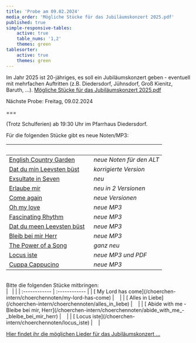 ```yaml
---
title: 'Probe am 09.02.2024'
media_order: 'Mögliche Stücke für das Jubiläumskonzert 2025.pdf'
published: true
simple-responsive-tables:
    active: true
    table_nums: '1,2'
    themes: green
tablesorter:
    active: true
    themes: green
---
```


Im Jahr 2025 ist 20-jähriges, es soll ein Jubiläumskonzert geben - eventuell mit mehrfachen Auftritten (z.B. Diedersdorf, Jühnsdorf, Groß Kienitz, Baruth, ...).
[Mögliche Stücke für das Jubiläumskonzert 2025.pdf](Mo%CC%88gliche%20Stu%CC%88cke%20fu%CC%88r%20das%20Jubila%CC%88umskonzert%202025.pdf)

Nächste Probe: Freitag, 09.02.2024

===

(Trotz Schulferien) ab 19:30 Uhr im Pfarrhaus Diedersdorf.
<br/>

Für die folgenden Stücke gibt es neue Noten/MP3:
<br/>

| &nbsp; |   | 
| :------------ | :------------ | 
| [<i class="fa fa-hand-o-right"></i> English Country Garden](/choerchen-intern/choerchennoten/english_country_garden) | <i>&nbsp;&nbsp;neue Noten für den ALT</i> |
| [<i class="fa fa-hand-o-right"></i> Dat du min Leevsten büst](/choerchen-intern/choerchennoten/dat_du_min_leevsten_buest) | <i>&nbsp;&nbsp;korrigierte Version</i> |
| [<i class="fa fa-hand-o-right"></i> Exsultate in Seven](/choerchen-intern/choerchennoten/exsultate_in_seven) | <i>&nbsp;&nbsp;neu</i> |
| [<i class="fa fa-hand-o-right"></i> Erlaube mir](/choerchen-intern/choerchennoten/erlaube-mir) | <i>&nbsp;&nbsp;neu in 2 Versionen</i> |
| [<i class="fa fa-hand-o-right"></i> Come again](/choerchen-intern/choerchennoten/come-again) | <i>&nbsp;&nbsp;neue Versionen</i> |
| [<i class="fa fa-hand-o-right"></i> Oh my love](/choerchen-intern/choerchennoten/o-my-love-is-like-a-red-red-rose) | <i>&nbsp;&nbsp;neue MP3</i> |
| [<i class="fa fa-hand-o-right"></i> Fascinating Rhythm](/choerchen-intern/choerchennoten/fascinating-rhythm) | <i>&nbsp;&nbsp;neue MP3</i> |
| [<i class="fa fa-hand-o-right"></i> Dat du meen Leevsten büst](/choerchen-intern/choerchennoten/dat_du_min_leevsten_buest) | <i>&nbsp;&nbsp;neue MP3</i> |
| [<i class="fa fa-hand-o-right"></i> Bleib bei mir Herr](/choerchen-intern/choerchennoten/abide_with_me_-_bleibe_bei_mir_herr) | <i>&nbsp;&nbsp;neue MP3</i> |
| [<i class="fa fa-hand-o-right"></i> The Power of a Song](/choerchen-intern/choerchennoten/the_power_of_a_song) | <i>&nbsp;&nbsp;ganz neu</i> |
| [<i class="fa fa-hand-o-right"></i> Locus iste](/choerchen-intern/choerchennoten/locus_iste) | <i>&nbsp;&nbsp;neue MP3 und PDF</i> |
| [<i class="fa fa-hand-o-right"></i> Cuppa Cappucino](/choerchen-intern/choerchennoten/cuppa-cappucino) | <i>&nbsp;&nbsp;neue MP3</i> |



<br/>
Bitte die folgenden Stücke mitbringen:
<br/>
| &nbsp; |   | 
| :------------ | :------------ | 
| [<i class="fa fa-hand-o-right"></i> My Lord has come](/choerchen-intern/choerchennoten/my-lord-has-come) | <i>&nbsp;&nbsp;</i> | 
| [<i class="fa fa-hand-o-right"></i> Alles in Liebe](/choerchen-intern/choerchennoten/alles_in_liebe) |  <i>&nbsp;&nbsp;</i> | 
| [<i class="fa fa-hand-o-right"></i> Abide with me - Bleibe bei mir, Herr](/choerchen-intern/choerchennoten/abide_with_me_-_bleibe_bei_mir_herr) | <i>&nbsp;&nbsp;</i> | 
| [<i class="fa fa-hand-o-right"></i> Locus iste](/choerchen-intern/choerchennoten/locus_iste) | <i>&nbsp;&nbsp;</i> | 





<br/>

[<i class="fa fa-hand-o-right"></i> Hier findet ihr die möglichen Lieder für das Jubiläumskonzert ...](/choerchen-intern/choerchennoten/tag:Jubiläumskonzert%202025/query:Jubiläumskonzert%202025)